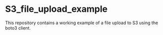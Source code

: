 # S3_file_upload_example
This repository contains a working example of a file upload to S3 using the boto3 client.
